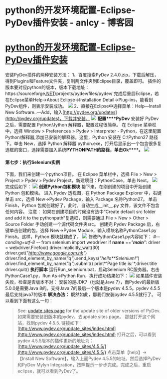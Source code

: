
# python的开发环境配置-Eclipse-PyDev插件安装 - anlcy - 博客园






# [python的开发环境配置-Eclipse-PyDev插件安装](https://www.cnblogs.com/camilla/p/7132136.html)
安装PyDev插件的两种安装方法：
1、百度搜索PyDev 2.4.0.zip，下载后解压，得到Plugins和Feature文件夹，复制两文件夹到Eclipse目录，覆盖即可。
插件的版本要对应python的版本，版本下载地址：https://sourceforge[.NET](http://lib.csdn.net/base/dotnet)/projects/pydev/files/pydev/
完成后重启Eclipse，若在Eclipse菜单Help->About Eclipse->Installation Detail->Plug-ins，能看到PyDev组件，则表示安装成功。
![](https://images0.cnblogs.com/blog/548251/201307/20020314-37eef9e35450452ca4a222baeb40c72e.jpg)
2、直接在Eclipse中选择菜单：Help—Install New Software..—Add，输入[http://pydev.org/updates](http://pydev.org/updates)，下载并安装。
![](https://images0.cnblogs.com/blog/548251/201307/20020827-d5044714c0584b949a7c0fd177fc8485.jpg)
**配置****PyDev**
安装好 PyDev 之后，需要配置 Python/Jython 解释器，配置过程很简单。
在 Eclipse 菜单栏中，选择 Window > Preferences > Pydev > Interpreter - Python，在这里配置 Python/解释器,添加已安装的解释器。这里，Python 安装在 C:\Python27 路径下。单击 New，选择 Python 解释器 python.exe，打开后显示出一个包含很多复选框的窗口，选择需要加入系统**PYTHONPATH****的路径，单击****Ok****。**
![](https://images0.cnblogs.com/blog/548251/201307/20021936-5e9a95bd1f9e4774bde66105cc25a3d6.jpg)
#### 第七步：执行Selenium实例
下面，我们来创建一个python项目。
在 Eclipse 菜单栏中，选择 File > New > Project > Pydev > Pydev Project，新建项目：PythonCase，单击 Next。
![](https://images0.cnblogs.com/blog/548251/201307/20021159-7ad5fc43bfdc4625a90e3f98cd0eb273.jpg)
完成后如下：
![](https://images0.cnblogs.com/blog/548251/201307/20022102-336ba396b6eb4345867987658ebb383a.jpg)
**创建****Python****包和模块**
接下来，在刚创建的项目中开始创建 Python 包和模块。
进入 Pydev 透视图，在 Python Package Explorer 中，右键单击 src，选择 New->Pydev Package，输入 Package 名称Python27。
单击 Finish，Python 包就创建好了，此时，自动生成__init__.py 文件，该文件不包含任何内容。
注意：
如果在创建项目的时候没有选中“Create default src folder and add it to the pythonpath”复选框，则需要通过 File > New > Other > Source Folder 手动创建一个源代码文件夹src。
创建完 Pydev Package 后，右键单击创建的包，选择 New->Pydev Module，输入模块名称PythonCase1.py Finish。这样，Python 模块就建成了。
![](https://images0.cnblogs.com/blog/548251/201307/20022300-edc9f4b63119429ca0a7ceaca2f0bab0.jpg)
修改PythonCase1.py内容如下：
\#-*-conding=utf-8 -*-
from selenium import webdriver
if __name__ ==*"__main__"*:
driver = webdriver.Firefox()
driver.implicitly_wait(30)
driver.get(*"http://www.google.com.hk"*)
driver.find_element_by_name(*"q"*).send_keys(*"hello**Selenium!"*)
driver.find_element_by_name(*"q"*).submit()
print*'Page title is:'*,driver.title
driver.quit()
**执行脚本**
运行Run_selenium.bat，启动Selenium RC服务器。右击PythonCase1.py，Run As->Python Run，执行成功结果如下：
![](https://images0.cnblogs.com/blog/548251/201307/20022548-378632c4144f4f1ca92eff5e65c60284.jpg)
如果插件安装失败，检查是否版本不对：
安装的是JDK7（也就是Java 7），而Pydev的最新版5.0.0是需要Java 8的。支持Java 7的最后一个版本是pydev 4.5.5。pydev 4.5.5最后支持java7的版本
**解决办法：**
既然如此，那我们安装pydev 4.5.5就行了。
可以看到下面有这么一句：
> See:
> [update sites page](http://www.pydev.org/update_sites/index.html)
> for the update site of older versions of PyDev.
如果需要安装旧版本的pydev，去update sites page。 那就打开这个网站，找到pydev 4.5.5. 链接如下：[http://www.pydev.org/update_sites/index.html](http://www.pydev.org/update_sites/index.html)
打开之后，可以看到pydev 4.5.5版本的插件更新的地址为：
> [http://www.pydev.org/update_sites/4.5.5/](http://www.pydev.org/update_sites/4.5.5/)
点击菜单【help】->【Install New Software】，输入上面Pydev 4.5.5的地址。然后选择PyDev和PyDev Mylyn Integration，按照提示一步步完成。完成之后，重启eclipse，就可以看到PyDev了。






